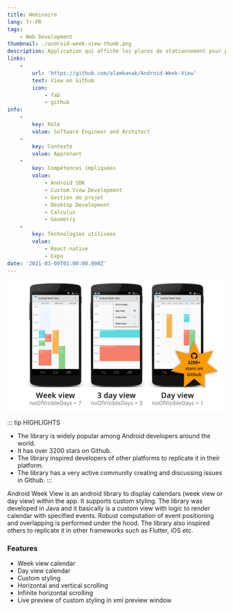 ```yaml
---
title: Webinaire
lang: fr-FR
tags:
    - Web Development
thumbnail: ./android-week-view-thumb.png
description: Application qui affiche les places de stationnement pour personne en situation de handicap sur la ville de Mulhouse
links:
    -
        url: 'https://github.com/alamkanak/Android-Week-View'
        text: View on Github
        icon:
            - fab
            - github
info:
    -
        key: Role
        value: Software Engineer and Architect
    -
        key: Contexte
        value: Apprenant
    -
        key: Compétences impliquées
        value:
            - Android SDK
            - Custom View Development
            - Gestion de projet
            - Desktop Development
            - Calculus
            - Geometry
    -
        key: Technologies utilisées
        value:
            - React-native
            - Expo
date: '2021-03-09T01:00:00.000Z'
---
```

![An image](/android-week-view.png)

::: tip HIGHLIGHTS
- The library is widely popular among Android developers around the world.
- It has over 3200 stars on Github.
- The library inspired developers of other platforms to replicate it in their platform.
- The library has a very active community creating and discussing issues in Github.
:::


Android Week View is an android library to display calendars (week view or day view) within the app. It supports custom styling. The library was developed in Java and it basically is a custom view with logic to render calendar with specified events. Robust computation of event positioning and overlapping is performed under the hood. The library also inspired others to replicate it in other frameworks such as Flutter, iOS etc.
### Features
- Week view calendar
- Day view calendar
- Custom styling
- Horizontal and vertical scrolling
- Infinite horizontal scrolling
- Live preview of custom styling in xml preview window

